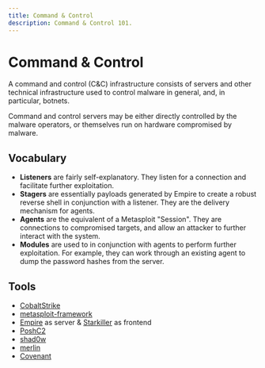 ```yaml
---
title: Command & Control
description: Command & Control 101.
---
```


# Command & Control

A command and control (C&C) infrastructure consists of servers and other technical infrastructure used to control malware in general, and, in particular, botnets.

Command and control servers may be either directly controlled by the malware operators, or themselves run on hardware compromised by malware.

## Vocabulary

- **Listeners** are fairly self-explanatory. They listen for a connection and facilitate further exploitation.
- **Stagers** are essentially payloads generated by Empire to create a robust reverse shell in conjunction with a listener. They are the delivery mechanism for agents.
- **Agents** are the equivalent of a Metasploit "Session". They are connections to compromised targets, and allow an attacker to further interact with the system.
- **Modules** are used to in conjunction with agents to perform further exploitation. For example, they can work through an existing agent to dump the password hashes from the server.

## Tools

- [CobaltStrike](https://www.cobaltstrike.com/)
- [metasploit-framework](https://github.com/rapid7/metasploit-framework)
- [Empire](https://github.com/BC-SECURITY/Empire/) as server & [Starkiller](https://github.com/BC-SECURITY/Starkiller/) as frontend
- [PoshC2](https://github.com/nettitude/PoshC2)
- [shad0w](https://github.com/bats3c/shad0w)
- [merlin](https://github.com/Ne0nd0g/merlin)
- [Covenant](https://github.com/cobbr/Covenant)